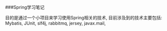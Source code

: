 ###Spring学习笔记

目的是通过一个小项目来学习使用Spring相关的技术, 目前涉及到的技术主要包括:  
Mybatis, JUnit, slf4j, rabbitmq, jersey, javax.mail, 